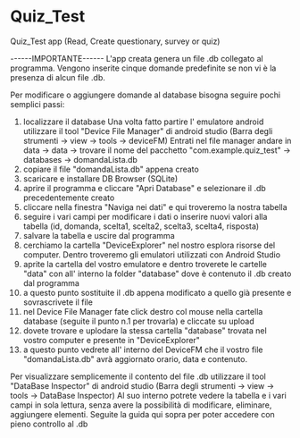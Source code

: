 # Quiz_Test
Quiz_Test app (Read, Create questionary, survey or quiz)

------IMPORTANTE------
L'app creata genera un file .db collegato al programma.
Vengono inserite cinque domande predefinite se non vi è la presenza di alcun file .db.

Per modificare o aggiungere domande al database bisogna seguire pochi semplici passi:
1) localizzare il database
	Una volta fatto partire l' emulatore android utilizzare il tool "Device File Manager" di android studio (Barra degli strumenti -> view -> tools -> deviceFM)
	Entrati nel file manager andare in data -> data -> trovare il nome del pacchetto "com.example.quiz_test" -> databases -> domandaLista.db
2) copiare il file "domandaLista.db" appena creato 
3) scaricare e installare DB Browser (SQLite)
4) aprire il programma e cliccare "Apri Database" e selezionare il .db precedentemente creato
5) cliccare nella finestra "Naviga nei dati" e qui troveremo la nostra tabella
6) seguire i vari campi per modificare i dati o inserire nuovi valori alla tabella (id, domanda, scelta1, scelta2, scelta3, scelta4, risposta)
7) salvare la tabella e uscire dal programma
8) cerchiamo la cartella "DeviceExplorer" nel nostro esplora risorse del computer. Dentro troveremo gli emulatori utilizzati con Android Studio
9) aprite la cartella del vostro emulatore e dentro troverete le cartelle "data" con all' interno la folder "database" dove è contenuto il .db creato dal programma
10) a questo punto sostituite il .db appena modificato a quello già presente e sovrascrivete il file
11) nel Device File Manager fate click destro col mouse nella cartella database (seguite il punto n.1 per trovarla) e cliccate su upload
12) dovete trovare e uplodare la stessa cartella "database" trovata nel vostro computer e presente in "DeviceExplorer"
13) a questo punto vedrete all' interno del DeviceFM che il vostro file "domandaLista.db" avrà aggiornato orario, data e contenuto.

Per visualizzare semplicemente il contento del file .db utilizzare il tool "DataBase Inspector" di android studio (Barra degli strumenti -> view -> tools -> DataBase Inspector)
Al suo interno potrete vedere la tabella e i vari campi in sola lettura, senza avere la possibilità di modificare, eliminare, aggiungere elementi.
Seguite la guida qui sopra per poter accedere con pieno controllo al .db
